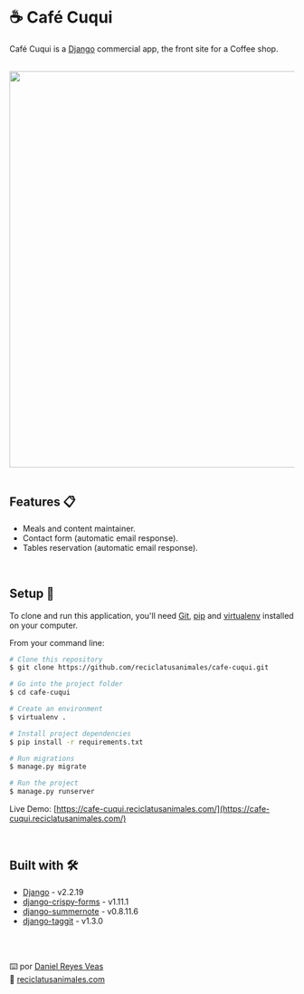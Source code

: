 # ☕ Café Cuqui

Café Cuqui is a [Django](https://www.djangoproject.com/) commercial app, the front site for a Coffee shop.

<br />

<div align="center"><img src="https://resources.reciclatusanimales.com/image/cafe-cuqui.png" width=700></div>

<br />

## Features 📋
* Meals and content maintainer.
* Contact form (automatic email response).
* Tables reservation (automatic email response).

<br />


## Setup 🚀


To clone and run this application, you'll need [Git](https://git-scm.com), [pip](https://pip.pypa.io/) and [virtualenv](https://virtualenv.pypa.io/) installed on your computer. 

From your command line:

```bash
# Clone this repository
$ git clone https://github.com/reciclatusanimales/cafe-cuqui.git

# Go into the project folder
$ cd cafe-cuqui

# Create an environment
$ virtualenv .

# Install project dependencies
$ pip install -r requirements.txt

# Run migrations
$ manage.py migrate

# Run the project
$ manage.py runserver
```

Live Demo: [https://cafe-cuqui.reciclatusanimales.com/](https://cafe-cuqui.reciclatusanimales.com/)

<br />

## Built with 🛠️
* [Django](https://www.djangoproject.com/) - v2.2.19
* [django-crispy-forms](https://django-crispy-forms.readthedocs.io/) - v1.11.1
* [django-summernote](https://github.com/summernote/django-summernote) - v0.8.11.6
* [django-taggit](https://django-taggit.readthedocs.io/) - v1.3.0



<br />
<br />

⌨️ por [Daniel Reyes Veas](https://github.com/danielreyesveas)
<br />
💾 [reciclatusanimales.com](https://reciclatusanimales.com)

<br />